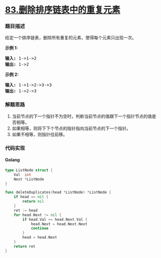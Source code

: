 # [83.删除排序链表中的重复元素](https://leetcode-cn.com/problems/remove-duplicates-from-sorted-list/)


### 题目描述

<div class="notranslate"><p>给定一个排序链表，删除所有重复的元素，使得每个元素只出现一次。</p>

<p><strong>示例&nbsp;1:</strong></p>

<pre><strong>输入:</strong> 1-&gt;1-&gt;2
<strong>输出:</strong> 1-&gt;2
</pre>

<p><strong>示例&nbsp;2:</strong></p>

<pre><strong>输入:</strong> 1-&gt;1-&gt;2-&gt;3-&gt;3
<strong>输出:</strong> 1-&gt;2-&gt;3</pre>
</div>

### 解题思路

1. 当前节点的下一个指针不为空时，判断当前节点的值跟下一个指针节点的值是否相等。
2. 如果相等，则将下下个节点的指针指向当前节点的下一个指针。
3. 如果不相等，则指针往前移。

### 代码实现

<!-- tabs:start -->

#### **Golang**
```go
type ListNode struct {
	Val  int
	Next *ListNode
}

func deleteDuplicates(head *ListNode) *ListNode {
	if head == nil {
		return nil
	}
	ret := head
	for head.Next != nil {
		if head.Val == head.Next.Val {
			head.Next = head.Next.Next
			continue
		}
		head = head.Next
	}
	return ret
}
```


<!-- tabs:end -->